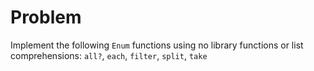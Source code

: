 # Problem
Implement the following `Enum` functions using no library functions or list comprehensions: `all?`, `each`, `filter`, `split`, `take`
